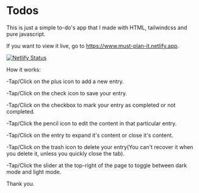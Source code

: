 # Todos

This is just a simple to-do's app that I made with HTML, tailwindcss and pure javascript.

If you want to view it live, go to https://www.must-plan-it.netlify.app.

[![Netlify Status](https://api.netlify.com/api/v1/badges/3f7c3d5c-d723-435d-8ef4-33cf1b559fa3/deploy-status)](https://app.netlify.com/sites/must-plan-it/deploys)

How it works:

-Tap/Click on the plus icon to add a new entry.

-Tap/Click on the check icon to save your entry.

-Tap/Click on the checkbox to mark your entry as completed or not completed.

-Tap/Click the pencil icon to edit the content in that particular entry.

-Tap/Click on the entry to expand it's content or close it's content.

-Tap/Click on the trash icon to delete your entry(You can't recover it when you delete it, unless you quickly close the tab).

-Tap/Click the slider at the top-right of the page to toggle between dark mode and light mode.

Thank you.